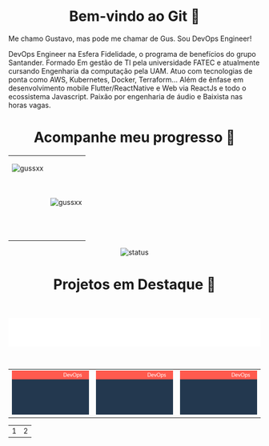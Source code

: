

<h1 align="center">Bem-vindo ao Git 📂 </h1>

<p align="left">
  Me chamo Gustavo, mas pode me chamar de Gus. Sou DevOps Engineer!
</p>
<p align="left">
    DevOps Engineer na Esfera Fidelidade, o programa de benefícios do grupo Santander. Formado Em gestão de TI pela universidade FATEC e atualmente cursando Engenharia da computação pela UAM. Atuo com tecnologias de ponta como AWS, Kubernetes, Docker, Terraform... Além de ênfase em desenvolvimento mobile Flutter/ReactNative e Web via ReactJs e todo o ecossistema Javascript. Paixão por engenharia de áudio e Baixista nas horas vagas.
</p>

<h1 align="center">Acompanhe meu progresso 🌱 </h1>

<table align="center" border="0">
  <tr>
    <td style="border: none">
        <p><img align="left" src="https://github-readme-stats.vercel.app/api/top-langs?username=gussxx&show_icons=true&theme=dark&locale=pt-br&layout=compact" height="150" alt="gussxx"/></p>
    </td>
    <td style="border: none">&nbsp;
        <p><img src="https://github-readme-stats.vercel.app/api?username=gussxx&show_icons=true&theme=dark&locale=pt-br" height="150" alt="gussxx" /></p>
    </td>
  </tr>
</table>


<p align="center">
  <img src="https://img.shields.io/badge/status-em%20andamento-yellow" alt="status">
</p>

<h1 align="center">Projetos em Destaque 🚀 </h1>

<br>
<p align="center">
<img align="center" src="./assets/terraform.png" width="auto" height="57" />
</p>

<br>
<table align="center" border="0">
  <tr>
    <td style="border: none">
      <a href="https://link1.com">
        <img src="./assets/img1.png" width="250" />
      </a>
    </td>
    <td style="border: none">
      <a href="https://link2.com">
        <img src="./assets/img1.png" width="250" />
      </a>
    </td>
    <td style="border: none">
      <a href="https://link2.com">
        <img src="./assets/img1.png" width="250" />
      </a>
    </td>
  </tr>
</table>

<table align="center" width="100">
    <tr align="center" width="100">
        <td align="center" width="50%">1</td>
        <td align="center" width="50%">2</td>
    </tr>
</table>

<!--
**gussXX/gussXX** is a ✨ _special_ ✨ repository because its `README.md` (this file) appears on your GitHub profile.

Here are some ideas to get you started:

- 🔭 I’m currently working on ...
- 🌱 I’m currently learning ...
- 👯 I’m looking to collaborate on ...
- 🤔 I’m looking for help with ...
- 💬 Ask me about ...
- 📫 How to reach me: ...
- 😄 Pronouns: ...
- ⚡ Fun fact: ...
-->
